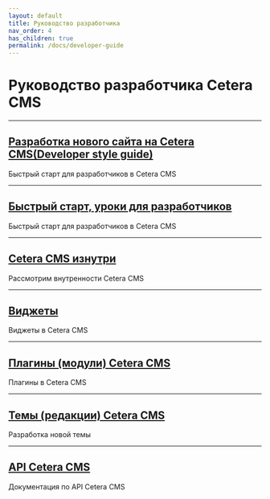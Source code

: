```yaml
---
layout: default
title: Руководство разработчика
nav_order: 4
has_children: true
permalink: /docs/developer-guide
---
```

# Руководство разработчика Cetera CMS

---

## [Разработка нового сайта на Cetera CMS(Developer style guide)]({{site.baseurl}}/docs/developer-guide/start)

Быстрый старт для разработчиков в Cetera CMS

---

## [Быстрый старт, уроки для разработчиков]({{site.baseurl}}/docs/developer-guide/fast-start)

Быстрый старт для разработчиков в Cetera CMS

---

## [Cetera CMS изнутри]({{site.baseurl}}/docs/developer-guide/inside)

Рассмотрим внутренности Cetera CMS

---

## [Виджеты]({{site.baseurl}}/docs/developer-guide/widgets)

Виджеты в Cetera CMS

---

## [Плагины (модули) Cetera CMS]({{site.baseurl}}/docs/developer-guide/plugins)

Плагины в Cetera CMS

---

## [Темы (редакции) Cetera CMS]({{site.baseurl}}/docs/developer-guide/themes.html)

Разработка новой темы

---

## [API Cetera CMS]({{site.baseurl}}/docs/developer-guide/api.html)

Документация по API Cetera CMS


